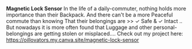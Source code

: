 **Magnetic Lock Sensor**
In the life of a daily-commuter, nothing holds more importance than their Backpack. And there can't be a more Peaceful commute than knowing That their belongings are >>
✓ Safe & ✓ Intact .. But nowadays it is more often found that Luggage and other personal-belongings are getting stolen or misplaced....
Check out my project here: https://oillovators.my.canva.site/magnetic-lock-sensor
